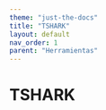 ```yaml
---
theme: "just-the-docs"
title: "TSHARK"
layout: default
nav_order: 1
parent: "Herramientas"
---
```

# TSHARK 
